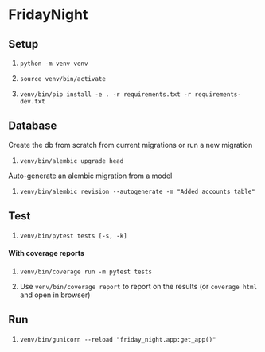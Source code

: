# FridayNight

## Setup

1. `python -m venv venv`

1. `source venv/bin/activate`

1. `venv/bin/pip install -e . -r requirements.txt -r requirements-dev.txt`

<!-- 1. `pip install -r requirements-dev.txt` -->

## Database
Create the db from scratch from current migrations or run a new migration

1. `venv/bin/alembic upgrade head`

Auto-generate an alembic migration from a model

1. `venv/bin/alembic revision --autogenerate -m "Added accounts table"`

## Test

1. `venv/bin/pytest tests [-s, -k]`

#### With coverage reports

1. `venv/bin/coverage run -m pytest tests`

1. Use `venv/bin/coverage report` to report on the results (or `coverage html` and open in browser)

## Run

1. `venv/bin/gunicorn --reload "friday_night.app:get_app()"`
